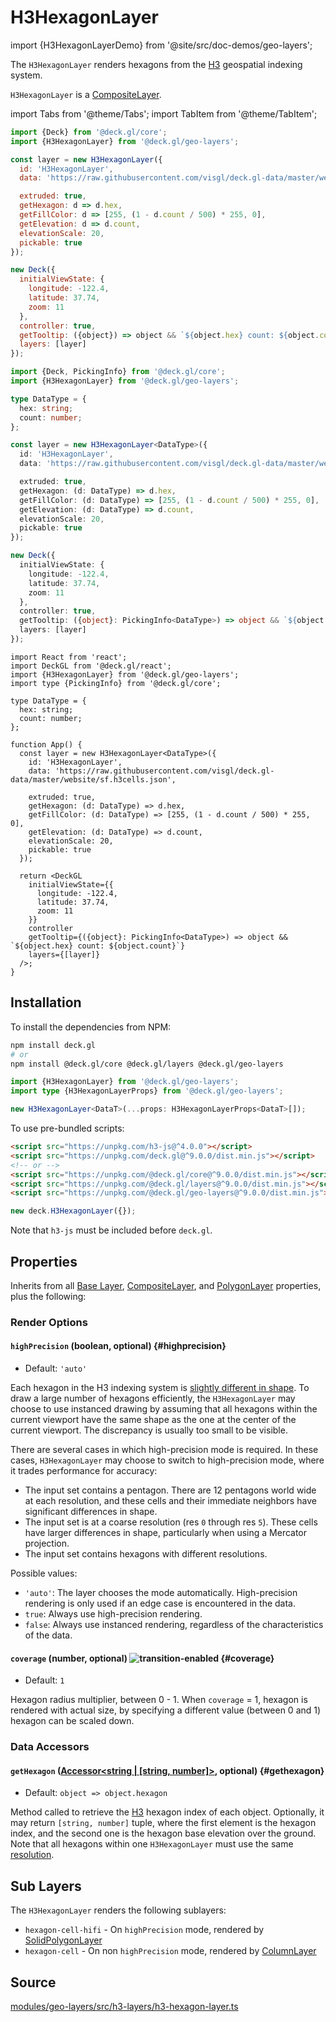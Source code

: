 # H3HexagonLayer

import {H3HexagonLayerDemo} from '@site/src/doc-demos/geo-layers';

<H3HexagonLayerDemo />

The `H3HexagonLayer` renders hexagons from the [H3](https://h3geo.org/) geospatial indexing system.

`H3HexagonLayer` is a [CompositeLayer](../core/composite-layer.md).


import Tabs from '@theme/Tabs';
import TabItem from '@theme/TabItem';

<Tabs groupId="language">
  <TabItem value="js" label="JavaScript">

```js
import {Deck} from '@deck.gl/core';
import {H3HexagonLayer} from '@deck.gl/geo-layers';

const layer = new H3HexagonLayer({
  id: 'H3HexagonLayer',
  data: 'https://raw.githubusercontent.com/visgl/deck.gl-data/master/website/sf.h3cells.json',

  extruded: true,
  getHexagon: d => d.hex,
  getFillColor: d => [255, (1 - d.count / 500) * 255, 0],
  getElevation: d => d.count,
  elevationScale: 20,
  pickable: true
});

new Deck({
  initialViewState: {
    longitude: -122.4,
    latitude: 37.74,
    zoom: 11
  },
  controller: true,
  getTooltip: ({object}) => object && `${object.hex} count: ${object.count}`,
  layers: [layer]
});
```

  </TabItem>
  <TabItem value="ts" label="TypeScript">

```ts
import {Deck, PickingInfo} from '@deck.gl/core';
import {H3HexagonLayer} from '@deck.gl/geo-layers';

type DataType = {
  hex: string;
  count: number;
};

const layer = new H3HexagonLayer<DataType>({
  id: 'H3HexagonLayer',
  data: 'https://raw.githubusercontent.com/visgl/deck.gl-data/master/website/sf.h3cells.json',

  extruded: true,
  getHexagon: (d: DataType) => d.hex,
  getFillColor: (d: DataType) => [255, (1 - d.count / 500) * 255, 0],
  getElevation: (d: DataType) => d.count,
  elevationScale: 20,
  pickable: true
});

new Deck({
  initialViewState: {
    longitude: -122.4,
    latitude: 37.74,
    zoom: 11
  },
  controller: true,
  getTooltip: ({object}: PickingInfo<DataType>) => object && `${object.hex} count: ${object.count}`,
  layers: [layer]
});
```

  </TabItem>
  <TabItem value="react" label="React">

```tsx
import React from 'react';
import DeckGL from '@deck.gl/react';
import {H3HexagonLayer} from '@deck.gl/geo-layers';
import type {PickingInfo} from '@deck.gl/core';

type DataType = {
  hex: string;
  count: number;
};

function App() {
  const layer = new H3HexagonLayer<DataType>({
    id: 'H3HexagonLayer',
    data: 'https://raw.githubusercontent.com/visgl/deck.gl-data/master/website/sf.h3cells.json',

    extruded: true,
    getHexagon: (d: DataType) => d.hex,
    getFillColor: (d: DataType) => [255, (1 - d.count / 500) * 255, 0],
    getElevation: (d: DataType) => d.count,
    elevationScale: 20,
    pickable: true
  });

  return <DeckGL
    initialViewState={{
      longitude: -122.4,
      latitude: 37.74,
      zoom: 11
    }}
    controller
    getTooltip={({object}: PickingInfo<DataType>) => object && `${object.hex} count: ${object.count}`}
    layers={[layer]}
  />;
}
```

  </TabItem>
</Tabs>


## Installation

To install the dependencies from NPM:

```bash
npm install deck.gl
# or
npm install @deck.gl/core @deck.gl/layers @deck.gl/geo-layers
```

```ts
import {H3HexagonLayer} from '@deck.gl/geo-layers';
import type {H3HexagonLayerProps} from '@deck.gl/geo-layers';

new H3HexagonLayer<DataT>(...props: H3HexagonLayerProps<DataT>[]);
```

To use pre-bundled scripts:

```html
<script src="https://unpkg.com/h3-js@^4.0.0"></script>
<script src="https://unpkg.com/deck.gl@^9.0.0/dist.min.js"></script>
<!-- or -->
<script src="https://unpkg.com/@deck.gl/core@^9.0.0/dist.min.js"></script>
<script src="https://unpkg.com/@deck.gl/layers@^9.0.0/dist.min.js"></script>
<script src="https://unpkg.com/@deck.gl/geo-layers@^9.0.0/dist.min.js"></script>
```

```js
new deck.H3HexagonLayer({});
```

Note that `h3-js` must be included before `deck.gl`.

## Properties

Inherits from all [Base Layer](../core/layer.md), [CompositeLayer](../core/composite-layer.md), and [PolygonLayer](../layers/polygon-layer.md) properties, plus the following:


### Render Options

#### `highPrecision` (boolean, optional) {#highprecision}

* Default: `'auto'`

Each hexagon in the H3 indexing system is [slightly different in shape](https://h3geo.org/docs/core-library/coordsystems). To draw a large number of hexagons efficiently, the `H3HexagonLayer` may choose to use instanced drawing by assuming that all hexagons within the current viewport have the same shape as the one at the center of the current viewport. The discrepancy is usually too small to be visible.

There are several cases in which high-precision mode is required. In these cases, `H3HexagonLayer` may choose to switch to high-precision mode, where it trades performance for accuracy:

* The input set contains a pentagon. There are 12 pentagons world wide at each resolution, and these cells and their immediate neighbors have significant differences in shape.
* The input set is at a coarse resolution (res `0` through res `5`). These cells have larger differences in shape, particularly when using a Mercator projection.
* The input set contains hexagons with different resolutions.

Possible values:

* `'auto'`: The layer chooses the mode automatically. High-precision rendering is only used if an edge case is encountered in the data.
* `true`: Always use high-precision rendering.
* `false`: Always use instanced rendering, regardless of the characteristics of the data.

#### `coverage` (number, optional) ![transition-enabled](https://img.shields.io/badge/transition-enabled-green.svg?style=flat-square") {#coverage}

* Default: `1`

Hexagon radius multiplier, between 0 - 1. When `coverage` = 1, hexagon is rendered with actual size, by specifying a different value (between 0 and 1) hexagon can be scaled down.


### Data Accessors

#### `getHexagon` ([Accessor&lt;string | [string, number]&gt;](../../developer-guide/using-layers.md#accessors), optional) {#gethexagon}

* Default: `object => object.hexagon`

Method called to retrieve the [H3](https://h3geo.org/) hexagon index of each object. Optionally, it may return `[string, number]` tuple, where the first element is the hexagon index, and the second one is the hexagon base elevation over the ground. Note that all hexagons within one `H3HexagonLayer` must use the same [resolution](https://h3geo.org/docs/core-library/restable).


## Sub Layers

The `H3HexagonLayer` renders the following sublayers:

* `hexagon-cell-hifi` - On `highPrecision` mode, rendered by [SolidPolygonLayer](../layers/solid-polygon-layer.md)
* `hexagon-cell` - On non `highPrecision` mode, rendered by [ColumnLayer](../layers/column-layer.md)



## Source

[modules/geo-layers/src/h3-layers/h3-hexagon-layer.ts](https://github.com/visgl/deck.gl/tree/master/modules/geo-layers/src/h3-layers/h3-hexagon-layer.ts)
